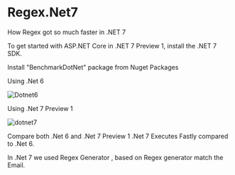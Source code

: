 # Regex.Net7
How Regex got so much faster in .NET 7

To get started with ASP.NET Core in .NET 7 Preview 1, install the .NET 7 SDK.

Install "BenchmarkDotNet" package from Nuget Packages

Using .Net 6

![Dotnet6](https://user-images.githubusercontent.com/93824784/154926262-e354a74a-5cf0-43fb-ad2a-73bb0d871cc1.png)

Using .Net 7 Preview 1

![dotnet7](https://user-images.githubusercontent.com/93824784/154925865-151ebc73-caa3-476d-8050-a290f79c2f93.png)

Compare both .Net 6 and .Net 7 Preview 1 .Net 7 Executes Fastly compared to .Net 6.

In .Net 7 we used Regex Generator , based on Regex generator match the Email.


